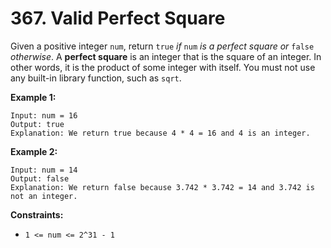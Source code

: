 # 367. Valid Perfect Square
Given a positive integer `num`, return `true` *if* `num` *is a perfect square or* `false` *otherwise*. A **perfect square** is an integer that is the square of an integer. In other words, it is the product of some integer with itself. You must not use any built-in library function, such as `sqrt`.

**Example 1:**
```
Input: num = 16
Output: true
Explanation: We return true because 4 * 4 = 16 and 4 is an integer.
```

**Example 2:**
```
Input: num = 14
Output: false
Explanation: We return false because 3.742 * 3.742 = 14 and 3.742 is not an integer.
```

**Constraints:**
- `1 <= num <= 2^31 - 1`
